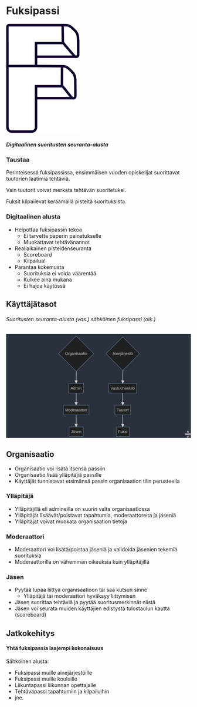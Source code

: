 # Fuksipassi

![Fuksipassi logo](assets/f-logo-no-bg.svg)

##### Digitaalinen suoritusten seuranta-alusta



### Taustaa

Perinteisessä fuksipassissa, ensimmäisen vuoden opiskelijat suorittavat tuutorien laatimia tehtäviä.

Vain tuutorit voivat merkata tehtävän suoritetuksi.

Fuksit kilpailevat keräämällä pisteitä suorituksista.


### Digitaalinen alusta

- Helpottaa fuksipassin tekoa
    - Ei tarvetta paperin painatukselle
    - Muokattavat tehtävänannot
- Realiaikainen pisteidenseuranta
    - Scoreboard
    - Kilpailua!
- Parantaa kokemusta
    - Suorituksia ei voida väärentää
    - Kulkee aina mukana
    - Ei hajoa käytössä


## Käyttäjätasot
 
###### Suoritusten seuranta-alusta (vas.) sähköinen fuksipassi (oik.)
![user hierarchy](assets/userlevels.png)


## Organisaatio
- Organisaatio voi lisätä itsensä passiin
- Organisaatio lisää ylläpitäjiä passille
- Käyttäjät tunnistavat etsimänsä passin organisaation tilin perusteella


### Ylläpitäjä

- Ylläpitäjillä eli admineilla on suurin valta organisaatiossa
- Ylläpitäjät lisäävät/poistavat tapahtumia, moderaattoreita ja jäseniä
- Ylläpitäjät voivat muokata organisaation tietoja


### Moderaattori

- Moderaattori voi lisätä/poistaa jäseniä ja validoida jäsenien tekemiä suorituksia
- Moderaattorilla on vähemmän oikeuksia kuin ylläpitäjillä


###  Jäsen

- Pyytää lupaa liittyä organisaatioon tai saa kutsun sinne
    - Ylläpitäjä tai moderaattori hyväksyy liittymisen
- Jäsen suorittaa tehtäviä ja pyytää suoritusmerkinnät niistä
- Jäsen voi seurata muiden käyttäjien edistystä tulostaulun kautta (scoreboard)



## Jatkokehitys 

#### Yhtä fuksipassia laajempi kokonaisuus

Sähköinen alusta:
- Fuksipassi muille ainejärjestöille
- Fuksipassi muille kouluille
- Liikuntapassi liikunnan opettajalle
- Tehtäväpassi tapahtumiin ja kilpailuihin
- jne.



